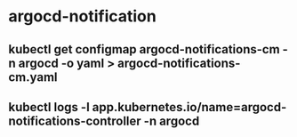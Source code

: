 # argocd-notification

## kubectl get configmap argocd-notifications-cm -n argocd -o yaml > argocd-notifications-cm.yaml
## kubectl logs -l app.kubernetes.io/name=argocd-notifications-controller -n argocd